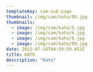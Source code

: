 ```yaml
---
templateKey: cam-sub-page
thumbnail: /img/cam/kato/99.jpg
thumbnails:
  - image: /img/cam/kato/5.jpg
  - image: /img/cam/kato/6.jpg
  - image: /img/cam/kato/8.jpg
  - image: /img/cam/kato/99.jpg
date: 2022-07-16T04:59:59.653Z
title: KATO
description: "Kato"
---
```

